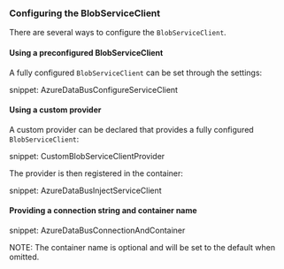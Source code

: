 ### Configuring the BlobServiceClient

There are several ways to configure the `BlobServiceClient`. 

#### Using a preconfigured BlobServiceClient

A fully configured `BlobServiceClient` can be set through the settings:

snippet: AzureDataBusConfigureServiceClient

#### Using a custom provider

A custom provider can be declared that provides a fully configured `BlobServiceClient`:

snippet: CustomBlobServiceClientProvider

The provider is then registered in the container:

snippet: AzureDataBusInjectServiceClient

#### Providing a connection string and container name

snippet: AzureDataBusConnectionAndContainer

NOTE: The container name is optional and will be set to the default when omitted.
